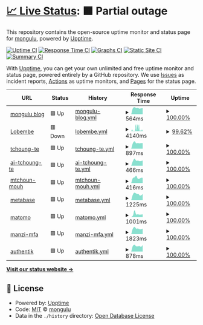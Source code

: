 # [📈 Live Status](https://mongulu-cm.github.io/Monitor_Mongulu): <!--live status--> **🟧 Partial outage**

This repository contains the open-source uptime monitor and status page for [mongulu](https://mongulu.cm), powered by [Upptime](https://github.com/upptime/upptime).

[![Uptime CI](https://github.com/mongulu-cm/Monitor_Mongulu/workflows/Uptime%20CI/badge.svg)](https://github.com/mongulu-cm/Monitor_Mongulu/actions?query=workflow%3A%22Uptime+CI%22)
[![Response Time CI](https://github.com/mongulu-cm/Monitor_Mongulu/workflows/Response%20Time%20CI/badge.svg)](https://github.com/mongulu-cm/Monitor_Mongulu/actions?query=workflow%3A%22Response+Time+CI%22)
[![Graphs CI](https://github.com/mongulu-cm/Monitor_Mongulu/workflows/Graphs%20CI/badge.svg)](https://github.com/mongulu-cm/Monitor_Mongulu/actions?query=workflow%3A%22Graphs+CI%22)
[![Static Site CI](https://github.com/mongulu-cm/Monitor_Mongulu/workflows/Static%20Site%20CI/badge.svg)](https://github.com/mongulu-cm/Monitor_Mongulu/actions?query=workflow%3A%22Static+Site+CI%22)
[![Summary CI](https://github.com/mongulu-cm/Monitor_Mongulu/workflows/Summary%20CI/badge.svg)](https://github.com/mongulu-cm/Monitor_Mongulu/actions?query=workflow%3A%22Summary+CI%22)

With [Upptime](https://upptime.js.org), you can get your own unlimited and free uptime monitor and status page, powered entirely by a GitHub repository. We use [Issues](https://github.com/mongulu-cm/Monitor_Mongulu/issues) as incident reports, [Actions](https://github.com/mongulu-cm/Monitor_Mongulu/actions) as uptime monitors, and [Pages](https://mongulu-cm.github.io/Monitor_Mongulu) for the status page.

<!--start: status pages-->
<!-- This summary is generated by Upptime (https://github.com/upptime/upptime) -->
<!-- Do not edit this manually, your changes will be overwritten -->
<!-- prettier-ignore -->
| URL | Status | History | Response Time | Uptime |
| --- | ------ | ------- | ------------- | ------ |
| <img alt="" src="https://icons.duckduckgo.com/ip3/blog.mongulu.cm.ico" height="13"> [mongulu blog](https://blog.mongulu.cm) | 🟩 Up | [mongulu-blog.yml](https://github.com/mongulu-cm/uptime/commits/HEAD/history/mongulu-blog.yml) | <details><summary><img alt="Response time graph" src="./graphs/mongulu-blog/response-time-week.png" height="20"> 564ms</summary><br><a href="https://mongulu-cm.github.io/uptime/history/mongulu-blog"><img alt="Response time 679" src="https://img.shields.io/endpoint?url=https%3A%2F%2Fraw.githubusercontent.com%2Fmongulu-cm%2Fuptime%2FHEAD%2Fapi%2Fmongulu-blog%2Fresponse-time.json"></a><br><a href="https://mongulu-cm.github.io/uptime/history/mongulu-blog"><img alt="24-hour response time 561" src="https://img.shields.io/endpoint?url=https%3A%2F%2Fraw.githubusercontent.com%2Fmongulu-cm%2Fuptime%2FHEAD%2Fapi%2Fmongulu-blog%2Fresponse-time-day.json"></a><br><a href="https://mongulu-cm.github.io/uptime/history/mongulu-blog"><img alt="7-day response time 564" src="https://img.shields.io/endpoint?url=https%3A%2F%2Fraw.githubusercontent.com%2Fmongulu-cm%2Fuptime%2FHEAD%2Fapi%2Fmongulu-blog%2Fresponse-time-week.json"></a><br><a href="https://mongulu-cm.github.io/uptime/history/mongulu-blog"><img alt="30-day response time 608" src="https://img.shields.io/endpoint?url=https%3A%2F%2Fraw.githubusercontent.com%2Fmongulu-cm%2Fuptime%2FHEAD%2Fapi%2Fmongulu-blog%2Fresponse-time-month.json"></a><br><a href="https://mongulu-cm.github.io/uptime/history/mongulu-blog"><img alt="1-year response time 625" src="https://img.shields.io/endpoint?url=https%3A%2F%2Fraw.githubusercontent.com%2Fmongulu-cm%2Fuptime%2FHEAD%2Fapi%2Fmongulu-blog%2Fresponse-time-year.json"></a></details> | <details><summary><a href="https://mongulu-cm.github.io/uptime/history/mongulu-blog">100.00%</a></summary><a href="https://mongulu-cm.github.io/uptime/history/mongulu-blog"><img alt="All-time uptime 99.95%" src="https://img.shields.io/endpoint?url=https%3A%2F%2Fraw.githubusercontent.com%2Fmongulu-cm%2Fuptime%2FHEAD%2Fapi%2Fmongulu-blog%2Fuptime.json"></a><br><a href="https://mongulu-cm.github.io/uptime/history/mongulu-blog"><img alt="24-hour uptime 100.00%" src="https://img.shields.io/endpoint?url=https%3A%2F%2Fraw.githubusercontent.com%2Fmongulu-cm%2Fuptime%2FHEAD%2Fapi%2Fmongulu-blog%2Fuptime-day.json"></a><br><a href="https://mongulu-cm.github.io/uptime/history/mongulu-blog"><img alt="7-day uptime 100.00%" src="https://img.shields.io/endpoint?url=https%3A%2F%2Fraw.githubusercontent.com%2Fmongulu-cm%2Fuptime%2FHEAD%2Fapi%2Fmongulu-blog%2Fuptime-week.json"></a><br><a href="https://mongulu-cm.github.io/uptime/history/mongulu-blog"><img alt="30-day uptime 100.00%" src="https://img.shields.io/endpoint?url=https%3A%2F%2Fraw.githubusercontent.com%2Fmongulu-cm%2Fuptime%2FHEAD%2Fapi%2Fmongulu-blog%2Fuptime-month.json"></a><br><a href="https://mongulu-cm.github.io/uptime/history/mongulu-blog"><img alt="1-year uptime 100.00%" src="https://img.shields.io/endpoint?url=https%3A%2F%2Fraw.githubusercontent.com%2Fmongulu-cm%2Fuptime%2FHEAD%2Fapi%2Fmongulu-blog%2Fuptime-year.json"></a></details>
| <img alt="" src="https://icons.duckduckgo.com/ip3/lobembe.mongulu.cm.ico" height="13"> [Lobembe](https://lobembe.mongulu.cm) | 🟥 Down | [lobembe.yml](https://github.com/mongulu-cm/uptime/commits/HEAD/history/lobembe.yml) | <details><summary><img alt="Response time graph" src="./graphs/lobembe/response-time-week.png" height="20"> 4140ms</summary><br><a href="https://mongulu-cm.github.io/uptime/history/lobembe"><img alt="Response time 3788" src="https://img.shields.io/endpoint?url=https%3A%2F%2Fraw.githubusercontent.com%2Fmongulu-cm%2Fuptime%2FHEAD%2Fapi%2Flobembe%2Fresponse-time.json"></a><br><a href="https://mongulu-cm.github.io/uptime/history/lobembe"><img alt="24-hour response time 1233" src="https://img.shields.io/endpoint?url=https%3A%2F%2Fraw.githubusercontent.com%2Fmongulu-cm%2Fuptime%2FHEAD%2Fapi%2Flobembe%2Fresponse-time-day.json"></a><br><a href="https://mongulu-cm.github.io/uptime/history/lobembe"><img alt="7-day response time 4140" src="https://img.shields.io/endpoint?url=https%3A%2F%2Fraw.githubusercontent.com%2Fmongulu-cm%2Fuptime%2FHEAD%2Fapi%2Flobembe%2Fresponse-time-week.json"></a><br><a href="https://mongulu-cm.github.io/uptime/history/lobembe"><img alt="30-day response time 3221" src="https://img.shields.io/endpoint?url=https%3A%2F%2Fraw.githubusercontent.com%2Fmongulu-cm%2Fuptime%2FHEAD%2Fapi%2Flobembe%2Fresponse-time-month.json"></a><br><a href="https://mongulu-cm.github.io/uptime/history/lobembe"><img alt="1-year response time 3936" src="https://img.shields.io/endpoint?url=https%3A%2F%2Fraw.githubusercontent.com%2Fmongulu-cm%2Fuptime%2FHEAD%2Fapi%2Flobembe%2Fresponse-time-year.json"></a></details> | <details><summary><a href="https://mongulu-cm.github.io/uptime/history/lobembe">99.62%</a></summary><a href="https://mongulu-cm.github.io/uptime/history/lobembe"><img alt="All-time uptime 99.52%" src="https://img.shields.io/endpoint?url=https%3A%2F%2Fraw.githubusercontent.com%2Fmongulu-cm%2Fuptime%2FHEAD%2Fapi%2Flobembe%2Fuptime.json"></a><br><a href="https://mongulu-cm.github.io/uptime/history/lobembe"><img alt="24-hour uptime 99.98%" src="https://img.shields.io/endpoint?url=https%3A%2F%2Fraw.githubusercontent.com%2Fmongulu-cm%2Fuptime%2FHEAD%2Fapi%2Flobembe%2Fuptime-day.json"></a><br><a href="https://mongulu-cm.github.io/uptime/history/lobembe"><img alt="7-day uptime 99.62%" src="https://img.shields.io/endpoint?url=https%3A%2F%2Fraw.githubusercontent.com%2Fmongulu-cm%2Fuptime%2FHEAD%2Fapi%2Flobembe%2Fuptime-week.json"></a><br><a href="https://mongulu-cm.github.io/uptime/history/lobembe"><img alt="30-day uptime 99.51%" src="https://img.shields.io/endpoint?url=https%3A%2F%2Fraw.githubusercontent.com%2Fmongulu-cm%2Fuptime%2FHEAD%2Fapi%2Flobembe%2Fuptime-month.json"></a><br><a href="https://mongulu-cm.github.io/uptime/history/lobembe"><img alt="1-year uptime 99.03%" src="https://img.shields.io/endpoint?url=https%3A%2F%2Fraw.githubusercontent.com%2Fmongulu-cm%2Fuptime%2FHEAD%2Fapi%2Flobembe%2Fuptime-year.json"></a></details>
| <img alt="" src="https://icons.duckduckgo.com/ip3/tchoung-te.mongulu.cm.ico" height="13"> [tchoung-te](https://tchoung-te.mongulu.cm) | 🟩 Up | [tchoung-te.yml](https://github.com/mongulu-cm/uptime/commits/HEAD/history/tchoung-te.yml) | <details><summary><img alt="Response time graph" src="./graphs/tchoung-te/response-time-week.png" height="20"> 897ms</summary><br><a href="https://mongulu-cm.github.io/uptime/history/tchoung-te"><img alt="Response time 1022" src="https://img.shields.io/endpoint?url=https%3A%2F%2Fraw.githubusercontent.com%2Fmongulu-cm%2Fuptime%2FHEAD%2Fapi%2Ftchoung-te%2Fresponse-time.json"></a><br><a href="https://mongulu-cm.github.io/uptime/history/tchoung-te"><img alt="24-hour response time 866" src="https://img.shields.io/endpoint?url=https%3A%2F%2Fraw.githubusercontent.com%2Fmongulu-cm%2Fuptime%2FHEAD%2Fapi%2Ftchoung-te%2Fresponse-time-day.json"></a><br><a href="https://mongulu-cm.github.io/uptime/history/tchoung-te"><img alt="7-day response time 897" src="https://img.shields.io/endpoint?url=https%3A%2F%2Fraw.githubusercontent.com%2Fmongulu-cm%2Fuptime%2FHEAD%2Fapi%2Ftchoung-te%2Fresponse-time-week.json"></a><br><a href="https://mongulu-cm.github.io/uptime/history/tchoung-te"><img alt="30-day response time 958" src="https://img.shields.io/endpoint?url=https%3A%2F%2Fraw.githubusercontent.com%2Fmongulu-cm%2Fuptime%2FHEAD%2Fapi%2Ftchoung-te%2Fresponse-time-month.json"></a><br><a href="https://mongulu-cm.github.io/uptime/history/tchoung-te"><img alt="1-year response time 1002" src="https://img.shields.io/endpoint?url=https%3A%2F%2Fraw.githubusercontent.com%2Fmongulu-cm%2Fuptime%2FHEAD%2Fapi%2Ftchoung-te%2Fresponse-time-year.json"></a></details> | <details><summary><a href="https://mongulu-cm.github.io/uptime/history/tchoung-te">100.00%</a></summary><a href="https://mongulu-cm.github.io/uptime/history/tchoung-te"><img alt="All-time uptime 99.10%" src="https://img.shields.io/endpoint?url=https%3A%2F%2Fraw.githubusercontent.com%2Fmongulu-cm%2Fuptime%2FHEAD%2Fapi%2Ftchoung-te%2Fuptime.json"></a><br><a href="https://mongulu-cm.github.io/uptime/history/tchoung-te"><img alt="24-hour uptime 100.00%" src="https://img.shields.io/endpoint?url=https%3A%2F%2Fraw.githubusercontent.com%2Fmongulu-cm%2Fuptime%2FHEAD%2Fapi%2Ftchoung-te%2Fuptime-day.json"></a><br><a href="https://mongulu-cm.github.io/uptime/history/tchoung-te"><img alt="7-day uptime 100.00%" src="https://img.shields.io/endpoint?url=https%3A%2F%2Fraw.githubusercontent.com%2Fmongulu-cm%2Fuptime%2FHEAD%2Fapi%2Ftchoung-te%2Fuptime-week.json"></a><br><a href="https://mongulu-cm.github.io/uptime/history/tchoung-te"><img alt="30-day uptime 93.86%" src="https://img.shields.io/endpoint?url=https%3A%2F%2Fraw.githubusercontent.com%2Fmongulu-cm%2Fuptime%2FHEAD%2Fapi%2Ftchoung-te%2Fuptime-month.json"></a><br><a href="https://mongulu-cm.github.io/uptime/history/tchoung-te"><img alt="1-year uptime 99.03%" src="https://img.shields.io/endpoint?url=https%3A%2F%2Fraw.githubusercontent.com%2Fmongulu-cm%2Fuptime%2FHEAD%2Fapi%2Ftchoung-te%2Fuptime-year.json"></a></details>
| <img alt="" src="https://icons.duckduckgo.com/ip3/ai.mongulu.cm.ico" height="13"> [ai-tchoung-te](https://ai.mongulu.cm) | 🟩 Up | [ai-tchoung-te.yml](https://github.com/mongulu-cm/uptime/commits/HEAD/history/ai-tchoung-te.yml) | <details><summary><img alt="Response time graph" src="./graphs/ai-tchoung-te/response-time-week.png" height="20"> 466ms</summary><br><a href="https://mongulu-cm.github.io/uptime/history/ai-tchoung-te"><img alt="Response time 467" src="https://img.shields.io/endpoint?url=https%3A%2F%2Fraw.githubusercontent.com%2Fmongulu-cm%2Fuptime%2FHEAD%2Fapi%2Fai-tchoung-te%2Fresponse-time.json"></a><br><a href="https://mongulu-cm.github.io/uptime/history/ai-tchoung-te"><img alt="24-hour response time 466" src="https://img.shields.io/endpoint?url=https%3A%2F%2Fraw.githubusercontent.com%2Fmongulu-cm%2Fuptime%2FHEAD%2Fapi%2Fai-tchoung-te%2Fresponse-time-day.json"></a><br><a href="https://mongulu-cm.github.io/uptime/history/ai-tchoung-te"><img alt="7-day response time 466" src="https://img.shields.io/endpoint?url=https%3A%2F%2Fraw.githubusercontent.com%2Fmongulu-cm%2Fuptime%2FHEAD%2Fapi%2Fai-tchoung-te%2Fresponse-time-week.json"></a><br><a href="https://mongulu-cm.github.io/uptime/history/ai-tchoung-te"><img alt="30-day response time 480" src="https://img.shields.io/endpoint?url=https%3A%2F%2Fraw.githubusercontent.com%2Fmongulu-cm%2Fuptime%2FHEAD%2Fapi%2Fai-tchoung-te%2Fresponse-time-month.json"></a><br><a href="https://mongulu-cm.github.io/uptime/history/ai-tchoung-te"><img alt="1-year response time 467" src="https://img.shields.io/endpoint?url=https%3A%2F%2Fraw.githubusercontent.com%2Fmongulu-cm%2Fuptime%2FHEAD%2Fapi%2Fai-tchoung-te%2Fresponse-time-year.json"></a></details> | <details><summary><a href="https://mongulu-cm.github.io/uptime/history/ai-tchoung-te">100.00%</a></summary><a href="https://mongulu-cm.github.io/uptime/history/ai-tchoung-te"><img alt="All-time uptime 99.99%" src="https://img.shields.io/endpoint?url=https%3A%2F%2Fraw.githubusercontent.com%2Fmongulu-cm%2Fuptime%2FHEAD%2Fapi%2Fai-tchoung-te%2Fuptime.json"></a><br><a href="https://mongulu-cm.github.io/uptime/history/ai-tchoung-te"><img alt="24-hour uptime 100.00%" src="https://img.shields.io/endpoint?url=https%3A%2F%2Fraw.githubusercontent.com%2Fmongulu-cm%2Fuptime%2FHEAD%2Fapi%2Fai-tchoung-te%2Fuptime-day.json"></a><br><a href="https://mongulu-cm.github.io/uptime/history/ai-tchoung-te"><img alt="7-day uptime 100.00%" src="https://img.shields.io/endpoint?url=https%3A%2F%2Fraw.githubusercontent.com%2Fmongulu-cm%2Fuptime%2FHEAD%2Fapi%2Fai-tchoung-te%2Fuptime-week.json"></a><br><a href="https://mongulu-cm.github.io/uptime/history/ai-tchoung-te"><img alt="30-day uptime 100.00%" src="https://img.shields.io/endpoint?url=https%3A%2F%2Fraw.githubusercontent.com%2Fmongulu-cm%2Fuptime%2FHEAD%2Fapi%2Fai-tchoung-te%2Fuptime-month.json"></a><br><a href="https://mongulu-cm.github.io/uptime/history/ai-tchoung-te"><img alt="1-year uptime 99.99%" src="https://img.shields.io/endpoint?url=https%3A%2F%2Fraw.githubusercontent.com%2Fmongulu-cm%2Fuptime%2FHEAD%2Fapi%2Fai-tchoung-te%2Fuptime-year.json"></a></details>
| <img alt="" src="https://icons.duckduckgo.com/ip3/mtchoun-mouh.mongulu.cm.ico" height="13"> [mtchoun-mouh](https://mtchoun-mouh.mongulu.cm) | 🟩 Up | [mtchoun-mouh.yml](https://github.com/mongulu-cm/uptime/commits/HEAD/history/mtchoun-mouh.yml) | <details><summary><img alt="Response time graph" src="./graphs/mtchoun-mouh/response-time-week.png" height="20"> 416ms</summary><br><a href="https://mongulu-cm.github.io/uptime/history/mtchoun-mouh"><img alt="Response time 538" src="https://img.shields.io/endpoint?url=https%3A%2F%2Fraw.githubusercontent.com%2Fmongulu-cm%2Fuptime%2FHEAD%2Fapi%2Fmtchoun-mouh%2Fresponse-time.json"></a><br><a href="https://mongulu-cm.github.io/uptime/history/mtchoun-mouh"><img alt="24-hour response time 412" src="https://img.shields.io/endpoint?url=https%3A%2F%2Fraw.githubusercontent.com%2Fmongulu-cm%2Fuptime%2FHEAD%2Fapi%2Fmtchoun-mouh%2Fresponse-time-day.json"></a><br><a href="https://mongulu-cm.github.io/uptime/history/mtchoun-mouh"><img alt="7-day response time 416" src="https://img.shields.io/endpoint?url=https%3A%2F%2Fraw.githubusercontent.com%2Fmongulu-cm%2Fuptime%2FHEAD%2Fapi%2Fmtchoun-mouh%2Fresponse-time-week.json"></a><br><a href="https://mongulu-cm.github.io/uptime/history/mtchoun-mouh"><img alt="30-day response time 438" src="https://img.shields.io/endpoint?url=https%3A%2F%2Fraw.githubusercontent.com%2Fmongulu-cm%2Fuptime%2FHEAD%2Fapi%2Fmtchoun-mouh%2Fresponse-time-month.json"></a><br><a href="https://mongulu-cm.github.io/uptime/history/mtchoun-mouh"><img alt="1-year response time 494" src="https://img.shields.io/endpoint?url=https%3A%2F%2Fraw.githubusercontent.com%2Fmongulu-cm%2Fuptime%2FHEAD%2Fapi%2Fmtchoun-mouh%2Fresponse-time-year.json"></a></details> | <details><summary><a href="https://mongulu-cm.github.io/uptime/history/mtchoun-mouh">100.00%</a></summary><a href="https://mongulu-cm.github.io/uptime/history/mtchoun-mouh"><img alt="All-time uptime 99.94%" src="https://img.shields.io/endpoint?url=https%3A%2F%2Fraw.githubusercontent.com%2Fmongulu-cm%2Fuptime%2FHEAD%2Fapi%2Fmtchoun-mouh%2Fuptime.json"></a><br><a href="https://mongulu-cm.github.io/uptime/history/mtchoun-mouh"><img alt="24-hour uptime 100.00%" src="https://img.shields.io/endpoint?url=https%3A%2F%2Fraw.githubusercontent.com%2Fmongulu-cm%2Fuptime%2FHEAD%2Fapi%2Fmtchoun-mouh%2Fuptime-day.json"></a><br><a href="https://mongulu-cm.github.io/uptime/history/mtchoun-mouh"><img alt="7-day uptime 100.00%" src="https://img.shields.io/endpoint?url=https%3A%2F%2Fraw.githubusercontent.com%2Fmongulu-cm%2Fuptime%2FHEAD%2Fapi%2Fmtchoun-mouh%2Fuptime-week.json"></a><br><a href="https://mongulu-cm.github.io/uptime/history/mtchoun-mouh"><img alt="30-day uptime 100.00%" src="https://img.shields.io/endpoint?url=https%3A%2F%2Fraw.githubusercontent.com%2Fmongulu-cm%2Fuptime%2FHEAD%2Fapi%2Fmtchoun-mouh%2Fuptime-month.json"></a><br><a href="https://mongulu-cm.github.io/uptime/history/mtchoun-mouh"><img alt="1-year uptime 99.98%" src="https://img.shields.io/endpoint?url=https%3A%2F%2Fraw.githubusercontent.com%2Fmongulu-cm%2Fuptime%2FHEAD%2Fapi%2Fmtchoun-mouh%2Fuptime-year.json"></a></details>
| <img alt="" src="https://icons.duckduckgo.com/ip3/metabase.mongulu.cm.ico" height="13"> [metabase](https://metabase.mongulu.cm) | 🟩 Up | [metabase.yml](https://github.com/mongulu-cm/uptime/commits/HEAD/history/metabase.yml) | <details><summary><img alt="Response time graph" src="./graphs/metabase/response-time-week.png" height="20"> 1225ms</summary><br><a href="https://mongulu-cm.github.io/uptime/history/metabase"><img alt="Response time 1871" src="https://img.shields.io/endpoint?url=https%3A%2F%2Fraw.githubusercontent.com%2Fmongulu-cm%2Fuptime%2FHEAD%2Fapi%2Fmetabase%2Fresponse-time.json"></a><br><a href="https://mongulu-cm.github.io/uptime/history/metabase"><img alt="24-hour response time 1275" src="https://img.shields.io/endpoint?url=https%3A%2F%2Fraw.githubusercontent.com%2Fmongulu-cm%2Fuptime%2FHEAD%2Fapi%2Fmetabase%2Fresponse-time-day.json"></a><br><a href="https://mongulu-cm.github.io/uptime/history/metabase"><img alt="7-day response time 1225" src="https://img.shields.io/endpoint?url=https%3A%2F%2Fraw.githubusercontent.com%2Fmongulu-cm%2Fuptime%2FHEAD%2Fapi%2Fmetabase%2Fresponse-time-week.json"></a><br><a href="https://mongulu-cm.github.io/uptime/history/metabase"><img alt="30-day response time 1412" src="https://img.shields.io/endpoint?url=https%3A%2F%2Fraw.githubusercontent.com%2Fmongulu-cm%2Fuptime%2FHEAD%2Fapi%2Fmetabase%2Fresponse-time-month.json"></a><br><a href="https://mongulu-cm.github.io/uptime/history/metabase"><img alt="1-year response time 1998" src="https://img.shields.io/endpoint?url=https%3A%2F%2Fraw.githubusercontent.com%2Fmongulu-cm%2Fuptime%2FHEAD%2Fapi%2Fmetabase%2Fresponse-time-year.json"></a></details> | <details><summary><a href="https://mongulu-cm.github.io/uptime/history/metabase">100.00%</a></summary><a href="https://mongulu-cm.github.io/uptime/history/metabase"><img alt="All-time uptime 90.06%" src="https://img.shields.io/endpoint?url=https%3A%2F%2Fraw.githubusercontent.com%2Fmongulu-cm%2Fuptime%2FHEAD%2Fapi%2Fmetabase%2Fuptime.json"></a><br><a href="https://mongulu-cm.github.io/uptime/history/metabase"><img alt="24-hour uptime 100.00%" src="https://img.shields.io/endpoint?url=https%3A%2F%2Fraw.githubusercontent.com%2Fmongulu-cm%2Fuptime%2FHEAD%2Fapi%2Fmetabase%2Fuptime-day.json"></a><br><a href="https://mongulu-cm.github.io/uptime/history/metabase"><img alt="7-day uptime 100.00%" src="https://img.shields.io/endpoint?url=https%3A%2F%2Fraw.githubusercontent.com%2Fmongulu-cm%2Fuptime%2FHEAD%2Fapi%2Fmetabase%2Fuptime-week.json"></a><br><a href="https://mongulu-cm.github.io/uptime/history/metabase"><img alt="30-day uptime 100.00%" src="https://img.shields.io/endpoint?url=https%3A%2F%2Fraw.githubusercontent.com%2Fmongulu-cm%2Fuptime%2FHEAD%2Fapi%2Fmetabase%2Fuptime-month.json"></a><br><a href="https://mongulu-cm.github.io/uptime/history/metabase"><img alt="1-year uptime 86.00%" src="https://img.shields.io/endpoint?url=https%3A%2F%2Fraw.githubusercontent.com%2Fmongulu-cm%2Fuptime%2FHEAD%2Fapi%2Fmetabase%2Fuptime-year.json"></a></details>
| <img alt="" src="https://icons.duckduckgo.com/ip3/matomo.mongulu.cm.ico" height="13"> [matomo](https://matomo.mongulu.cm) | 🟩 Up | [matomo.yml](https://github.com/mongulu-cm/uptime/commits/HEAD/history/matomo.yml) | <details><summary><img alt="Response time graph" src="./graphs/matomo/response-time-week.png" height="20"> 1001ms</summary><br><a href="https://mongulu-cm.github.io/uptime/history/matomo"><img alt="Response time 2024" src="https://img.shields.io/endpoint?url=https%3A%2F%2Fraw.githubusercontent.com%2Fmongulu-cm%2Fuptime%2FHEAD%2Fapi%2Fmatomo%2Fresponse-time.json"></a><br><a href="https://mongulu-cm.github.io/uptime/history/matomo"><img alt="24-hour response time 907" src="https://img.shields.io/endpoint?url=https%3A%2F%2Fraw.githubusercontent.com%2Fmongulu-cm%2Fuptime%2FHEAD%2Fapi%2Fmatomo%2Fresponse-time-day.json"></a><br><a href="https://mongulu-cm.github.io/uptime/history/matomo"><img alt="7-day response time 1001" src="https://img.shields.io/endpoint?url=https%3A%2F%2Fraw.githubusercontent.com%2Fmongulu-cm%2Fuptime%2FHEAD%2Fapi%2Fmatomo%2Fresponse-time-week.json"></a><br><a href="https://mongulu-cm.github.io/uptime/history/matomo"><img alt="30-day response time 2581" src="https://img.shields.io/endpoint?url=https%3A%2F%2Fraw.githubusercontent.com%2Fmongulu-cm%2Fuptime%2FHEAD%2Fapi%2Fmatomo%2Fresponse-time-month.json"></a><br><a href="https://mongulu-cm.github.io/uptime/history/matomo"><img alt="1-year response time 2258" src="https://img.shields.io/endpoint?url=https%3A%2F%2Fraw.githubusercontent.com%2Fmongulu-cm%2Fuptime%2FHEAD%2Fapi%2Fmatomo%2Fresponse-time-year.json"></a></details> | <details><summary><a href="https://mongulu-cm.github.io/uptime/history/matomo">100.00%</a></summary><a href="https://mongulu-cm.github.io/uptime/history/matomo"><img alt="All-time uptime 92.72%" src="https://img.shields.io/endpoint?url=https%3A%2F%2Fraw.githubusercontent.com%2Fmongulu-cm%2Fuptime%2FHEAD%2Fapi%2Fmatomo%2Fuptime.json"></a><br><a href="https://mongulu-cm.github.io/uptime/history/matomo"><img alt="24-hour uptime 100.00%" src="https://img.shields.io/endpoint?url=https%3A%2F%2Fraw.githubusercontent.com%2Fmongulu-cm%2Fuptime%2FHEAD%2Fapi%2Fmatomo%2Fuptime-day.json"></a><br><a href="https://mongulu-cm.github.io/uptime/history/matomo"><img alt="7-day uptime 100.00%" src="https://img.shields.io/endpoint?url=https%3A%2F%2Fraw.githubusercontent.com%2Fmongulu-cm%2Fuptime%2FHEAD%2Fapi%2Fmatomo%2Fuptime-week.json"></a><br><a href="https://mongulu-cm.github.io/uptime/history/matomo"><img alt="30-day uptime 100.00%" src="https://img.shields.io/endpoint?url=https%3A%2F%2Fraw.githubusercontent.com%2Fmongulu-cm%2Fuptime%2FHEAD%2Fapi%2Fmatomo%2Fuptime-month.json"></a><br><a href="https://mongulu-cm.github.io/uptime/history/matomo"><img alt="1-year uptime 91.23%" src="https://img.shields.io/endpoint?url=https%3A%2F%2Fraw.githubusercontent.com%2Fmongulu-cm%2Fuptime%2FHEAD%2Fapi%2Fmatomo%2Fuptime-year.json"></a></details>
| <img alt="" src="https://icons.duckduckgo.com/ip3/manzi-mfa.mongulu.cm.ico" height="13"> [manzi-mfa](https://manzi-mfa.mongulu.cm) | 🟩 Up | [manzi-mfa.yml](https://github.com/mongulu-cm/uptime/commits/HEAD/history/manzi-mfa.yml) | <details><summary><img alt="Response time graph" src="./graphs/manzi-mfa/response-time-week.png" height="20"> 1823ms</summary><br><a href="https://mongulu-cm.github.io/uptime/history/manzi-mfa"><img alt="Response time 2025" src="https://img.shields.io/endpoint?url=https%3A%2F%2Fraw.githubusercontent.com%2Fmongulu-cm%2Fuptime%2FHEAD%2Fapi%2Fmanzi-mfa%2Fresponse-time.json"></a><br><a href="https://mongulu-cm.github.io/uptime/history/manzi-mfa"><img alt="24-hour response time 1787" src="https://img.shields.io/endpoint?url=https%3A%2F%2Fraw.githubusercontent.com%2Fmongulu-cm%2Fuptime%2FHEAD%2Fapi%2Fmanzi-mfa%2Fresponse-time-day.json"></a><br><a href="https://mongulu-cm.github.io/uptime/history/manzi-mfa"><img alt="7-day response time 1823" src="https://img.shields.io/endpoint?url=https%3A%2F%2Fraw.githubusercontent.com%2Fmongulu-cm%2Fuptime%2FHEAD%2Fapi%2Fmanzi-mfa%2Fresponse-time-week.json"></a><br><a href="https://mongulu-cm.github.io/uptime/history/manzi-mfa"><img alt="30-day response time 1969" src="https://img.shields.io/endpoint?url=https%3A%2F%2Fraw.githubusercontent.com%2Fmongulu-cm%2Fuptime%2FHEAD%2Fapi%2Fmanzi-mfa%2Fresponse-time-month.json"></a><br><a href="https://mongulu-cm.github.io/uptime/history/manzi-mfa"><img alt="1-year response time 2051" src="https://img.shields.io/endpoint?url=https%3A%2F%2Fraw.githubusercontent.com%2Fmongulu-cm%2Fuptime%2FHEAD%2Fapi%2Fmanzi-mfa%2Fresponse-time-year.json"></a></details> | <details><summary><a href="https://mongulu-cm.github.io/uptime/history/manzi-mfa">100.00%</a></summary><a href="https://mongulu-cm.github.io/uptime/history/manzi-mfa"><img alt="All-time uptime 91.91%" src="https://img.shields.io/endpoint?url=https%3A%2F%2Fraw.githubusercontent.com%2Fmongulu-cm%2Fuptime%2FHEAD%2Fapi%2Fmanzi-mfa%2Fuptime.json"></a><br><a href="https://mongulu-cm.github.io/uptime/history/manzi-mfa"><img alt="24-hour uptime 100.00%" src="https://img.shields.io/endpoint?url=https%3A%2F%2Fraw.githubusercontent.com%2Fmongulu-cm%2Fuptime%2FHEAD%2Fapi%2Fmanzi-mfa%2Fuptime-day.json"></a><br><a href="https://mongulu-cm.github.io/uptime/history/manzi-mfa"><img alt="7-day uptime 100.00%" src="https://img.shields.io/endpoint?url=https%3A%2F%2Fraw.githubusercontent.com%2Fmongulu-cm%2Fuptime%2FHEAD%2Fapi%2Fmanzi-mfa%2Fuptime-week.json"></a><br><a href="https://mongulu-cm.github.io/uptime/history/manzi-mfa"><img alt="30-day uptime 100.00%" src="https://img.shields.io/endpoint?url=https%3A%2F%2Fraw.githubusercontent.com%2Fmongulu-cm%2Fuptime%2FHEAD%2Fapi%2Fmanzi-mfa%2Fuptime-month.json"></a><br><a href="https://mongulu-cm.github.io/uptime/history/manzi-mfa"><img alt="1-year uptime 98.69%" src="https://img.shields.io/endpoint?url=https%3A%2F%2Fraw.githubusercontent.com%2Fmongulu-cm%2Fuptime%2FHEAD%2Fapi%2Fmanzi-mfa%2Fuptime-year.json"></a></details>
| <img alt="" src="https://icons.duckduckgo.com/ip3/authentik.mongulu.cm.ico" height="13"> [authentik](https://authentik.mongulu.cm/) | 🟩 Up | [authentik.yml](https://github.com/mongulu-cm/uptime/commits/HEAD/history/authentik.yml) | <details><summary><img alt="Response time graph" src="./graphs/authentik/response-time-week.png" height="20"> 878ms</summary><br><a href="https://mongulu-cm.github.io/uptime/history/authentik"><img alt="Response time 965" src="https://img.shields.io/endpoint?url=https%3A%2F%2Fraw.githubusercontent.com%2Fmongulu-cm%2Fuptime%2FHEAD%2Fapi%2Fauthentik%2Fresponse-time.json"></a><br><a href="https://mongulu-cm.github.io/uptime/history/authentik"><img alt="24-hour response time 1005" src="https://img.shields.io/endpoint?url=https%3A%2F%2Fraw.githubusercontent.com%2Fmongulu-cm%2Fuptime%2FHEAD%2Fapi%2Fauthentik%2Fresponse-time-day.json"></a><br><a href="https://mongulu-cm.github.io/uptime/history/authentik"><img alt="7-day response time 878" src="https://img.shields.io/endpoint?url=https%3A%2F%2Fraw.githubusercontent.com%2Fmongulu-cm%2Fuptime%2FHEAD%2Fapi%2Fauthentik%2Fresponse-time-week.json"></a><br><a href="https://mongulu-cm.github.io/uptime/history/authentik"><img alt="30-day response time 964" src="https://img.shields.io/endpoint?url=https%3A%2F%2Fraw.githubusercontent.com%2Fmongulu-cm%2Fuptime%2FHEAD%2Fapi%2Fauthentik%2Fresponse-time-month.json"></a><br><a href="https://mongulu-cm.github.io/uptime/history/authentik"><img alt="1-year response time 965" src="https://img.shields.io/endpoint?url=https%3A%2F%2Fraw.githubusercontent.com%2Fmongulu-cm%2Fuptime%2FHEAD%2Fapi%2Fauthentik%2Fresponse-time-year.json"></a></details> | <details><summary><a href="https://mongulu-cm.github.io/uptime/history/authentik">100.00%</a></summary><a href="https://mongulu-cm.github.io/uptime/history/authentik"><img alt="All-time uptime 100.00%" src="https://img.shields.io/endpoint?url=https%3A%2F%2Fraw.githubusercontent.com%2Fmongulu-cm%2Fuptime%2FHEAD%2Fapi%2Fauthentik%2Fuptime.json"></a><br><a href="https://mongulu-cm.github.io/uptime/history/authentik"><img alt="24-hour uptime 100.00%" src="https://img.shields.io/endpoint?url=https%3A%2F%2Fraw.githubusercontent.com%2Fmongulu-cm%2Fuptime%2FHEAD%2Fapi%2Fauthentik%2Fuptime-day.json"></a><br><a href="https://mongulu-cm.github.io/uptime/history/authentik"><img alt="7-day uptime 100.00%" src="https://img.shields.io/endpoint?url=https%3A%2F%2Fraw.githubusercontent.com%2Fmongulu-cm%2Fuptime%2FHEAD%2Fapi%2Fauthentik%2Fuptime-week.json"></a><br><a href="https://mongulu-cm.github.io/uptime/history/authentik"><img alt="30-day uptime 100.00%" src="https://img.shields.io/endpoint?url=https%3A%2F%2Fraw.githubusercontent.com%2Fmongulu-cm%2Fuptime%2FHEAD%2Fapi%2Fauthentik%2Fuptime-month.json"></a><br><a href="https://mongulu-cm.github.io/uptime/history/authentik"><img alt="1-year uptime 100.00%" src="https://img.shields.io/endpoint?url=https%3A%2F%2Fraw.githubusercontent.com%2Fmongulu-cm%2Fuptime%2FHEAD%2Fapi%2Fauthentik%2Fuptime-year.json"></a></details>

<!--end: status pages-->

[**Visit our status website →**](https://mongulu-cm.github.io/uptime)

## 📄 License

- Powered by: [Upptime](https://github.com/upptime/upptime)
- Code: [MIT](./LICENSE) © [mongulu](https://mongulu.cm)
- Data in the `./history` directory: [Open Database License](https://opendatacommons.org/licenses/odbl/1-0/)
